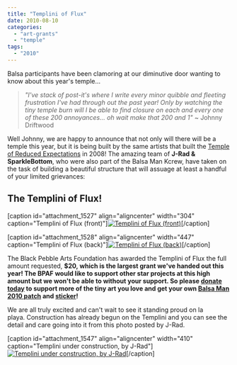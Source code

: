 ```yaml
---
title: "Templini of Flux"
date: 2010-08-10
categories: 
  - "art-grants"
  - "temple"
tags: 
  - "2010"
---
```


Balsa participants have been clamoring at our diminutive door wanting to know about this year's temple…

> _"I've stack of post-it's where I write every minor quibble and fleeting frustration I've had through out the past year! Only by watching the tiny temple burn will I be able to find closure on each and every one of these 200 annoyances… oh wait make that 200 and 1"_ ~ Johnny Driftwood

Well Johnny, we are happy to announce that not only will there will be a temple this year, but it is being built by the same artists that built the [Temple of Reduced Expectations](http://www.flickr.com/photos/57588753@N00/2815801333/in/pool-875752@N23/) in 2008! The amazing team of **J-Rad & SparkleBottom**, who were also part of the Balsa Man Kcrew, have taken on the task of building a beautiful structure that will assuage at least a handful of your limited grievances:

## The Templini of Flux!

\[caption id="attachment\_1527" align="aligncenter" width="304" caption="Templini of Flux (front)"\][![Templini of Flux (front)](/images/Templini_of_Flux-front.jpg "Templini of Flux (front)")](http://balsaman.org/wp-content/uploads/2010/08/Templini_of_Flux-front.jpg "Templini of Flux (front)")\[/caption\]

\[caption id="attachment\_1528" align="aligncenter" width="447" caption="Templini of Flux (back)"\][![Templini of Flux (back)](/images/Templini_of_Flux-back.jpg "Templini of Flux (back)")](http://balsaman.org/wp-content/uploads/2010/08/Templini_of_Flux-back.jpg "Templini of Flux (back)")\[/caption\]

The Black Pebble Arts Foundation has awarded the Templini of Flux the full amount requested, **$20, which is the largest grant we've handed out this year! The BPAF would like to support other star projects at this high amount but we won't be able to without your support. So please [donate today](http://balsaman.org/donate/) to support more of the tiny art you love and get your own [Balsa Man 2010 patch](http://balsaman.org/goods/#patch2010) and [sticker](http://balsaman.org/goods/#sticker2010)!**

We are all truly excited and can't wait to see it standing proud on la playa. Construction has already begun on the Templini and you can see the detail and care going into it from this photo posted by J-Rad.

\[caption id="attachment\_1547" align="aligncenter" width="410" caption="Templini under construction, by J-Rad"\][![Templini under construction, by J-Rad](/images/Templini.jpg "Templini under construction, by J-Rad")](http://balsaman.org/wp-content/uploads/2010/08/Templini.jpg "Templini under construction, by J-Rad")\[/caption\]
